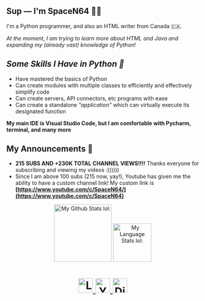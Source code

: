<!-- Markdown -->
## Sup — I'm SpaceN64 👨‍💻

I'm a Python programmer, and also an HTML writer from Canada 🇨🇦.

_At the moment, I am trying to learn more about *HTML* and *Java* and expanding my (already vast) knowledge of *Python*!_

## ***Some Skills I Have in Python 🐍***
- Have mastered the basics of Python
- Can create modules with multiple classes to efficiently and effectively simplify code
- Can create servers, API connectors, etc programs with ease  
- Can create a standalone _"application"_ which can virtually execute its designated function

**My main IDE is Visual Studio Code, but I am comfortable with Pycharm, terminal, and many more**

## My Announcements 📣
- **215 SUBS AND +230K TOTAL CHANNEL VIEWS!!!!** Thanks everyone for subscribing and viewing my videos :))))))
- Since I am above 100 subs (215 now, yay!), Youtube has given me the ability to have a custom channel link! My custom link is **[https://www.youtube.com/c/SpaceN64/](https://www.youtube.com/c/SpaceN64)**


<!--Github Stats-->
<div align="center"> 

  <img height=150 src="https://github-readme-stats.vercel.app/api?username=SpaceN64&theme=github_dark&show_icons=true&hide=stars&hide_border=1&line_height=28&card_width=450&include_all_commits=true" alt="My Github Stats lol:" />
</a>

  <img height=100 src="https://github-readme-stats.vercel.app/api/top-langs/?username=SpaceN64&theme=github_dark&langs_count=10&layout=compact&hide_border=1" alt="My Language Stats lol:" />
</a>

<h1> <h1/>
  
<!--Link Buttons-->
<a href="https://linktr.ee/SpaceN64">
  <img alt="Linktree" width="auto" height="38" src="https://i.ibb.co/q7Yv5fP/button-linktree.png" />
</a>  
  
<a href="https://www.youtube.com/c/SpaceN64">
  <img alt="Youtube" width="auto" height="38" src="https://i.ibb.co/VDZrwHP/button-youtube.png" />
</a>
<a href="https://discords.com/bio/p/SpaceN64" />
  <img alt="Discord" width="auto" height="38" src="https://i.ibb.co/HNYR3Zp/button-discord-tag.png" />
